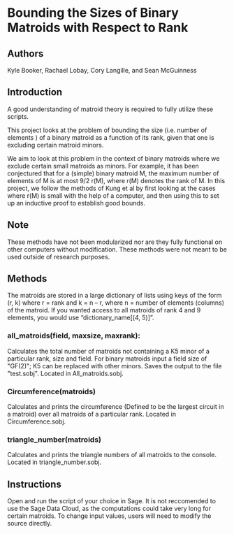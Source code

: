 # Bounding the Sizes of Binary Matroids with Respect to Rank

## Authors
Kyle Booker,
Rachael Lobay,
Cory Langille,
and Sean McGuinness

## Introduction

A good understanding of matroid theory is required to fully utilize these scripts.

This project looks at the problem of bounding the size (i.e. number of elements ) of a binary matroid as a function of its rank, given that one is excluding certain matroid minors.   

We aim to look at this problem in the context of binary matroids where we exclude certain small matroids as minors.  For example, it has been conjectured that for a (simple) binary matroid M, the maximum number of elements
of M is at most  9/2 r(M), where r(M) denotes the rank of M.  In this project, we follow the methods of Kung et al by first looking at the cases where r(M) is small with the help of a computer, and then using this to set up
an inductive proof to establish good bounds.

## Note

These methods have not been modularized nor are they fully functional on other computers without modification. These methods were not meant to be used outside of research purposes.

## Methods

The matroids are stored in a large dictionary of lists using keys of the form (r, k) where r = rank and k = n – r, where n = number of elements (columns) of the matroid. If you wanted access to all matroids of rank 4 and 9 elements, you would use “dictionary_name[(4, 5)]”.

### all_matroids(field, maxsize, maxrank):
Calculates the total number of matroids not containing a K5 minor of a particular rank, size and field. For binary matroids input a field size of "GF(2)"; K5 can be replaced with other minors. Saves the output to the file "test.sobj". Located in All_matroids.sobj.

### Circumference(matroids)
Calculates and prints the circumference (Defined to be the largest circuit in a matroid) over all matroids of a particular rank. Located in Circumference.sobj.

### triangle_number(matroids)
Calculates and prints the triangle numbers of all matroids to the console. Located in triangle_number.sobj.

## Instructions

Open and run the script of your choice in Sage. It is not reccomended to use the Sage Data Cloud, as the computations could take very long for certain matroids. To change input values, users will need to modify the source directly.


